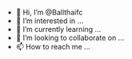- 👋 Hi, I’m @Ballthaifc
- 👀 I’m interested in ...
- 🌱 I’m currently learning ...
- 💞️ I’m looking to collaborate on ...
- 📫 How to reach me ...

<!---
Ballthaifc/Ballthaifc is a ✨ special ✨ repository because its `README.md` (this file) appears on your GitHub profile.
You can click the Preview link to take a look at your changes.
--->
